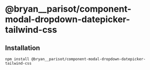 # @bryan__parisot/component-modal-dropdown-datepicker-tailwind-css

## Installation

```
npm install @bryan__parisot/component-modal-dropdown-datepicker-tailwind-css
```
